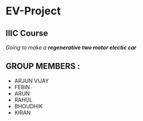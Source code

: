# EV-Project
## IIIC Course
*Going to make a **regenerative two motor electic car***
## GROUP MEMBERS :
- ARJUN VIJAY
- FEBIN
- ARUN
- RAHUL
- BHOUDHIK
- KIRAN         
